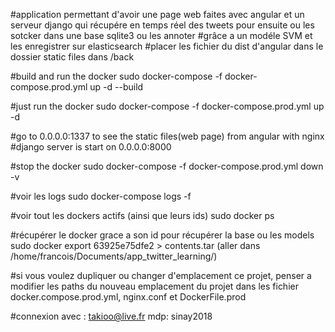 #application permettant d'avoir une page web faites avec angular et un serveur django qui récupére en temps réel des tweets pour ensuite ou les sotcker dans une base sqlite3 ou les annoter
#grâce a un modéle SVM et les enregistrer sur elasticsearch
#placer les fichier du dist d'angular dans le dossier static files dans /back


#build and run the docker
sudo docker-compose -f docker-compose.prod.yml up -d --build

#just run the docker
sudo docker-compose -f docker-compose.prod.yml up -d

#go to 0.0.0.0:1337 to see the static files(web page) from angular with nginx
#django server is start on 0.0.0.0:8000

#stop the docker
sudo docker-compose -f docker-compose.prod.yml down -v

#voir les logs
sudo docker-compose logs -f

#voir tout les dockers actifs (ainsi que leurs ids)
sudo docker ps

#récupérer le docker grace a son id pour récupérer la base ou les models
sudo docker export 63925e75dfe2 > contents.tar
(aller dans /home/francois/Documents/app_twitter_learning/)

#si vous voulez dupliquer ou changer d'emplacement ce projet, penser a modifier
les paths du nouveau emplacement du projet dans les fichier docker.compose.prod.yml,
nginx.conf et DockerFile.prod

#connexion avec : takioo@live.fr mdp: sinay2018

